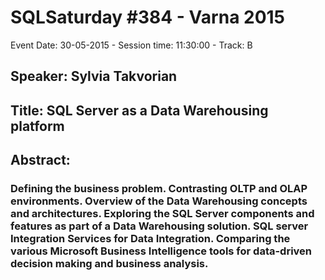 # SQLSaturday #384 - Varna 2015
Event Date: 30-05-2015 - Session time: 11:30:00 - Track: B
## Speaker: Sylvia Takvorian
## Title: SQL Server as a Data Warehousing platform
## Abstract:
### Defining the business problem. Contrasting OLTP and OLAP environments. Overview of the Data Warehousing concepts and architectures. Exploring the SQL Server components and features as part of a Data Warehousing solution. SQL server Integration Services for Data Integration. Comparing the various Microsoft Business Intelligence tools for data-driven decision making and business analysis.
